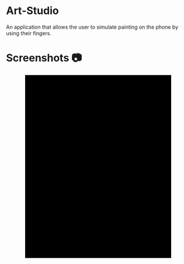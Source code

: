 <h1>Art-Studio</h1>
<div align="left">
  <p>An application that allows the user to simulate painting on the phone by using their fingers.</p>
</div>
<h1>Screenshots 📷</h1>
<div align="center">
  <img src="SVID_20220203_012706_1.gif" width=400; height=500>
</div>
